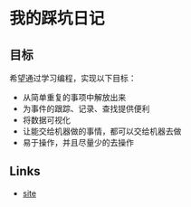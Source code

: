 # 我的踩坑日记

## 目标

希望通过学习编程，实现以下目标：
- 从简单重复的事项中解放出来
- 为事件的跟踪、记录、查找提供便利
- 将数据可视化
- 让能交给机器做的事情，都可以交给机器去做
- 易于操作，并且尽量少的去操作

## Links

- [site](https://sleepycat.xyz/)